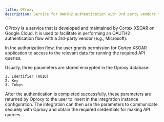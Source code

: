 ```yaml
---
title: OProxy
description: Service for OAUTH2 authentication with 3rd party vendors to integrate with.
---
```


OProxy is a service that is developed and maintained by Cortex XSOAR on Google Cloud. It is used to facilitate in performing an OAUTH2 authentication flow with a 3rd-party vendor (e.g., Microsoft). 

In the authorization flow, the user grants permission for Cortex XSOAR application to access to the relevant data for running the required API queries.

Usually, three parameters are stored encrypted in the Oproxy database:

    1. Identifier (UUID)
    2. Key
    3. Token
    
After the authentication is completed successfully, these parameters are returned by Oproxy to the user to insert in the integration instance configuration.
The integration can then use the parameters to communicate securely with Oproxy and obtain the required credentials for making API queries.


